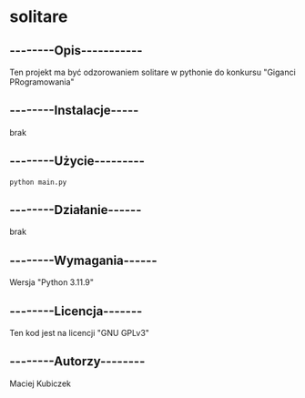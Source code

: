 # solitare
 
## --------Opis-----------
Ten projekt ma być odzorowaniem solitare w pythonie do konkursu "Giganci PRogramowania"

## --------Instalacje-----
brak

## --------Użycie---------
`python main.py`

## --------Działanie------
brak

## --------Wymagania------
Wersja "Python 3.11.9"

## --------Licencja-------
Ten kod jest na licencji "GNU GPLv3"

## --------Autorzy--------
Maciej Kubiczek
 